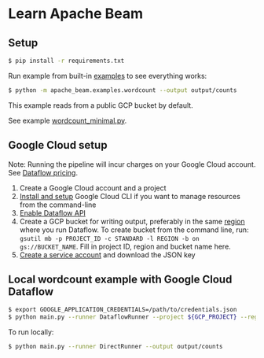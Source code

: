 # Learn Apache Beam

## Setup

```bash
$ pip install -r requirements.txt
```

Run example from built-in [examples](https://github.com/apache/beam/blob/master/sdks/python/apache_beam/examples/) to see everything works:

```bash
$ python -m apache_beam.examples.wordcount --output output/counts
```

This example reads from a public GCP bucket by default.

See example [wordcount_minimal.py](https://github.com/apache/beam/blob/master/sdks/python/apache_beam/examples/wordcount_minimal.py).

## Google Cloud setup

Note: Running the pipeline will incur charges on your Google Cloud account. See [Dataflow pricing](https://cloud.google.com/dataflow/pricing).

1. Create a Google Cloud account and a project
1. [Install and setup](https://cloud.google.com/sdk/gcloud/) Google Cloud CLI if you want to manage resources from the command-line
1. [Enable Dataflow API](https://cloud.google.com/apis/docs/getting-started#enabling_apis)
1. Create a GCP bucket for writing output, preferably in the same [region](https://cloud.google.com/dataflow/docs/concepts/regional-endpoints) where you run Dataflow. To create bucket from the command line, run: `gsutil mb -p PROJECT_ID -c STANDARD -l REGION -b on gs://BUCKET_NAME`. Fill in project ID, region and bucket name here.
1. [Create a service account](https://cloud.google.com/docs/authentication/getting-started) and download the JSON key

## Local wordcount example with Google Cloud Dataflow

```bash
$ export GOOGLE_APPLICATION_CREDENTIALS=/path/to/credentials.json
$ python main.py --runner DataflowRunner --project ${GCP_PROJECT} --region=europe-west1 --staging_location=gs://${GCP_BUCKET}/staging --temp_location gs://${GCP_BUCKET}/temp --job_name wordcount-job --output gs://${GCP_BUCKET}/output/counts
```

To run locally:

```bash
$ python main.py --runner DirectRunner --output output/counts
```
